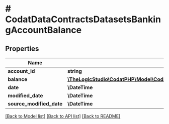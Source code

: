 # # CodatDataContractsDatasetsBankingAccountBalance

## Properties

Name | Type | Description | Notes
------------ | ------------- | ------------- | -------------
**account_id** | **string** |  |
**balance** | [**\TheLogicStudio\CodatPHP\Model\CodatDataContractsDatasetsBankingAccountBalanceAmounts**](CodatDataContractsDatasetsBankingAccountBalanceAmounts.md) |  |
**date** | **\DateTime** |  |
**modified_date** | **\DateTime** |  | [optional]
**source_modified_date** | **\DateTime** |  | [optional]

[[Back to Model list]](../../README.md#models) [[Back to API list]](../../README.md#endpoints) [[Back to README]](../../README.md)
